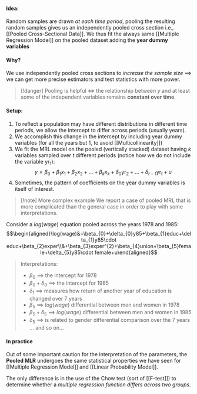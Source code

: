 #### Idea:
Random samples are drawn *at each time period*, pooling the resulting random samples gives us an independently pooled cross section i.e., [[Pooled Cross-Sectional Data]]. We thus fit the always same [[Multiple Regression Model]] on the pooled dataset adding the **year dummy variables**

#### Why?
We use independently pooled cross sections to *increase the sample size*
$\implies$ we can get more precise estimators and test statistics with more power.

>[!danger]
>Pooling is helpful $\iff$ the relationship between $y$ and at least some of the independent variables remains **constant over time**.

#### Setup:
1. To reflect a population may have different distributions in different time periods, we allow the intercept to differ across periods (usually years).
2. We accomplish this change in the intercept by including year dummy variables (for all the years but 1, to avoid [[Multicollinearity]])
3. We fit the MRL model on the pooled (vertically stacked) dataset having $k$ variables sampled over $t$ different periods (notice how we do not include the variable $\text{yr}_{1}$):
$$
y=\beta_0+\beta_1x_1+\beta_2x_2 + \dots + \beta_{k}x_{k} + \delta_{0}\text{yr}_{2}+ \dots+\delta_{t-1}\text{yr}_{t} +u
$$
4. Sometimes, the pattern of coefficients on the year dummy variables is itself of interest.

>[!note] More complex example
>We report a case of pooled MRL that is more complicated than the general case in order to play with some interpretations. 
>
Consider a $log(wage)$ equation pooled across the years 1978 and 1985: 
$$\begin{aligned}\log(wage)&=\beta_{0}+\delta_{0}y85+\beta_{1}educ+\delta_{1}y85\cdot educ+\beta_{2}exper\\&+\beta_{3}exper^{2}+\beta_{4}union+\beta_{5}female+\delta_{5}y85\cdot female+u\end{aligned}$$
> 
> Interpretations:
> - $\beta_{0}$ $\implies$ the intercept for 1978
> - $\beta_{0}+\delta_{0}$ $\implies$ the intercept for 1985
> - $\delta_{1}$ $\implies$ measures how return of another year of education is changed over 7 years
> - $\beta_{5}$ $\implies$ $log(wage)$ differential between men and women in 1978
> - $\beta_{5}+\delta_{5}$ $\implies$ $log(wage)$ differential between men and women in 1985
> - $\delta_{5}$ $\implies$ is related to gender differential comparison over the 7 years
> ... and so on...

#### In practice
Out of some important caution for the interpretation of the parameters, the **Pooled MLR** undergoes the same statistical properties we have seen for [[Multiple Regression Model]] and [[Linear Probability Model]].

The only difference is in the use of the Chow test (sort of [[F-test]]) to determine whether a *multiple regression function differs across two groups*.



